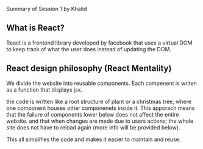 Summary of Session 1
by Khalid

## What is React?
React is a frontend library developed by facebook that uses a virtual DOM to keep track of what the user does  instead of updating the DOM.

## React design philosophy (React Mentality) 

We divide the website into reusable components. 
Each compenent is writen as a function that displays jsx. 

the code is written like a root structure of plant or a christmas tree, where one component houses other componenets inside it. This apporach means that the failure of components lower below does not affect the entire website. and that when changes are made due to users actions; the whole site does not have to reload again (more info will be provided below).



 

This all simplifies the code and makes it easier to maintain and reuse.


